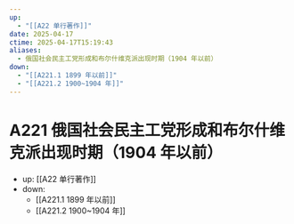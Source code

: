 ```yaml
---
up:
  - "[[A22 单行著作]]"
date: 2025-04-17
ctime: 2025-04-17T15:19:43
aliases:
  - 俄国社会民主工党形成和布尔什维克派出现时期（1904 年以前）
down:
  - "[[A221.1 1899 年以前]]"
  - "[[A221.2 1900~1904 年]]"
---
```


# A221 俄国社会民主工党形成和布尔什维克派出现时期（1904 年以前）

- up: [[A22 单行著作]]
- down:	
	- [[A221.1 1899 年以前]]
	- [[A221.2 1900~1904 年]]
	
